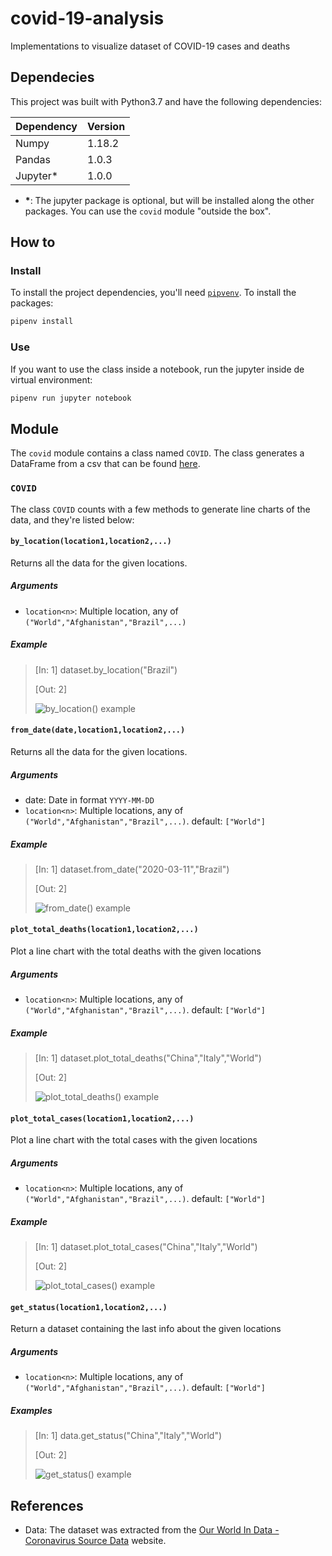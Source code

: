 # covid-19-analysis

Implementations to visualize dataset of COVID-19 cases and deaths

## Dependecies

This project was built with Python3.7 and have the following dependencies:

| Dependency | Version |
| ---------- | ------- |
| Numpy      | 1.18.2  |
| Pandas     | 1.0.3   |
| Jupyter*   | 1.0.0   |

- **\***: The jupyter package is optional, but will be installed along the other packages. You can use the `covid` module "outside the box".

## How to

### Install

To install the project dependencies, you'll need [`pipvenv`](https://github.com/pypa/pipenv). To install the packages:

```bash
pipenv install
```

### Use

If you want to use the class inside a notebook, run the jupyter inside de virtual environment:

```bash
pipenv run jupyter notebook
```

## Module

The `covid` module contains a class named `COVID`. The class generates a DataFrame from a csv that can be found [here](https://covid.ourworldindata.org/data/ecdc/full_data.csv).

### `COVID`

The class `COVID` counts with a few methods to generate line charts of the data, and they're listed below:

#### `by_location(location1,location2,...)`

Returns all the data for the given locations.

##### Arguments

- `location<n>`: Multiple location, any of `("World","Afghanistan","Brazil",...)`

##### Example

> [In: 1] dataset.by_location("Brazil")
>  
> [Out: 2]
>
> ![by_location() example](https://i.imgur.com/KXdBial.png)

#### `from_date(date,location1,location2,...)`

Returns all the data for the given locations.

##### Arguments

- date: Date in format `YYYY-MM-DD`
- `location<n>`: Multiple locations, any of `("World","Afghanistan","Brazil",...)`. default: `["World"]`

##### Example

> [In: 1] dataset.from_date("2020-03-11","Brazil")
>
> [Out: 2]
>
> ![from_date() example](https://i.imgur.com/BuP2rMd.png)

#### `plot_total_deaths(location1,location2,...)`

Plot a line chart with the total deaths with the given locations

##### Arguments 

- `location<n>`: Multiple locations, any of `("World","Afghanistan","Brazil",...)`. default: `["World"]`

##### Example

> [In: 1] dataset.plot_total_deaths("China","Italy","World")
>  
> [Out: 2]
>
> ![plot_total_deaths() example](https://i.imgur.com/TiMIGhM.png)

#### `plot_total_cases(location1,location2,...)`

Plot a line chart with the total cases with the given locations

##### Arguments 

- `location<n>`: Multiple locations, any of `("World","Afghanistan","Brazil",...)`. default: `["World"]`

##### Example

> [In: 1] dataset.plot_total_cases("China","Italy","World")
>  
> [Out: 2]
>
> ![plot_total_cases() example](https://i.imgur.com/yELygkx.png)

#### `get_status(location1,location2,...)`

Return a dataset containing the last info about the given locations

##### Arguments 

- `location<n>`: Multiple locations, any of `("World","Afghanistan","Brazil",...)`. default: `["World"]`

##### Examples

> [In: 1] data.get_status("China","Italy","World")
>
> [Out: 2]
>
> ![get_status() example](https://i.imgur.com/N8rFk4U.png)

## References

- Data: The dataset was extracted from the [Our World In Data - Coronavirus Source Data](https://ourworldindata.org/coronavirus-source-data) website.
  